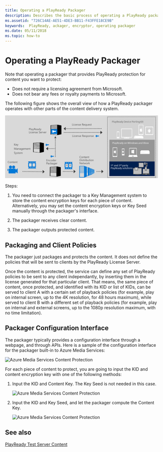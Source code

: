 ```yaml
---
title: Operating a PlayReady Packager
description: Describes the basic process of operating a PlayReady packager
ms.assetid: "726C14AE-AE51-4DE3-BB11-F43FFE18CE9B"
keywords:  PlayReady, ackager, encryptor, operating packager
ms.date: 05/11/2018
ms.topic: how-to
---
```




# Operating a PlayReady Packager

Note that operating a packager that provides PlayReady protection for content you want to protect:

* Does not require a licensing agreement from Microsoft.
* Does not bear any fees or royalty payments to Microsoft.


The following figure shows the overall view of how a PlayReady packager operates with other parts of the content delivery system.

![PlayReady Packager Operation](../images/packager_operation.png)

Steps:

1. You need to connect the packager to a Key Management system to store the content encryption keys for each piece of content. Alternatively, you may set the content encryption keys or Key Seed manually through the packager's interface.

2. The packager receives clear content.

3. The packager outputs protected content.


## Packaging and Client Policies

The packager just packages and protects the content. It does not define the policies that will be sent to clients by the PlayReady License Server.


Once the content is protected, the service can define any set of PlayReady policies to be sent to any client independantly, by inserting them in the license generated for that particular client. That means, the same piece of content, once protected, and identified with its KID or list of KIDs, can be served to client A with a certain set of playback policies (for example, play on internal screen, up to the 4K resolution, for 48 hours maximum), while served to client B with a different set of playback policies (for example, play on internal and external screens, up to the 1080p resolution maximum, with no time limitation).

## Packager Configuration Interface

The packager typically provides a configuration interface through a webpage, and through APIs. Here is a sample of the configuration interface for the packager built-in to Azure Media Services:

![Azure Media Services Content Protection](../images/azure_media_services_content_protection_1.png)

For each piece of content to protect, you are going to input the KID and content encryption key with one of the following methods:

1. Input the KID and Content Key. The Key Seed is not needed in this case.

   ![Azure Media Services Content Protection](../images/azure_media_services_content_protection_2.png)

2. Input the KID and Key Seed, and let the packager compute the Content Key.

   ![Azure Media Services Content Protection](../images/azure_media_services_content_protection_3.png)




## See also
[PlayReady Test Server Content](https://test.playready.microsoft.com/)
